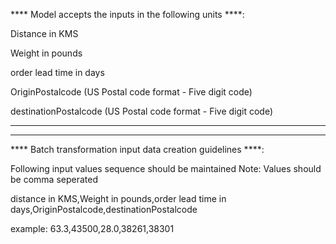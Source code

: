 **** Model accepts the inputs in the following units ****: 

Distance in KMS

Weight in pounds

order lead time in days

OriginPostalcode (US Postal code format - Five digit code)

destinationPostalcode  (US Postal code format - Five digit code)

----------------------------------------------------------------------------------------------------------
----------------------------------------------------------------------------------------------------------	

**** Batch transformation input data creation guidelines ****:

Following input values sequence should be maintained 
Note: Values should be comma seperated

distance in KMS,Weight in pounds,order lead time in days,OriginPostalcode,destinationPostalcode

example: 63.3,43500,28.0,38261,38301










